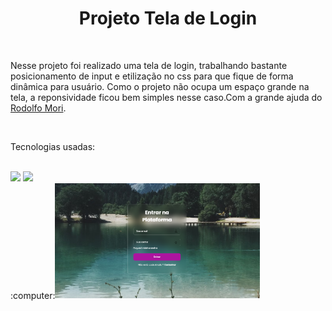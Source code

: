 <h1 align="center">Projeto Tela de Login</h1>
<br>
<p>Nesse projeto foi realizado uma tela de login, trabalhando bastante posicionamento de input e etilização no css para que fique de forma dinâmica para usuário.
Como o projeto não ocupa um espaço grande na tela, a reponsividade ficou bem simples nesse caso.Com a grande ajuda do <a href="https://www.youtube.com/watch?v=TD0ItRjhGUg">Rodolfo Mori</a>.</p>
<br>
<p>Tecnologias usadas:</p>
<br>
<img src="https://img.shields.io/badge/CSS3-1572B6?style=for-the-badge&logo=css3&logoColor=white">
<img src="https://img.shields.io/badge/HTML5-E34F26?style=for-the-badge&logo=html5&logoColor=white">
<br>
:computer:<img width="65%" src="https://raw.githubusercontent.com/Rafaelpidias/Tela-de-Login/5f35c10abec90f3da5ca4614b2c918d603a83736/Loginscreen_DSKT.PNG">





